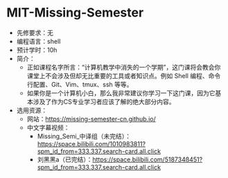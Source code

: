 # MIT-Missing-Semester
- 先修要求：无
- 编程语言：shell
- 预计学时：10h
- 简介：
    - 正如课程名字所言：“计算机教学中消失的一个学期”，这门课将会教会你课堂上不会涉及但却无比重要的工具或者知识点。例如 Shell 编程、命令行配置、Git、Vim、tmux、ssh 等等。
    - 如果你是一个计算机小白，那么我非常建议你学习一下这门课，因为它基本涉及了作为CS专业学习者应该了解的绝大部分内容。
- 选用资源：
    - 网站：https://missing-semester-cn.github.io/
    - 中文字幕视频：
        - Missing_Semi_中译组（未完结）：https://space.bilibili.com/1010983811?spm_id_from=333.337.search-card.all.click
        - 刘黑黑a（已完结）：https://space.bilibili.com/518734ß451?spm_id_from=333.337.search-card.all.click